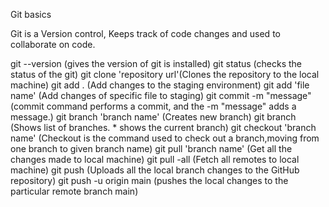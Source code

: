 Git basics

Git is a Version control, Keeps track of code changes and used to collaborate on code.

git --version (gives the version of git is installed)
git status (checks the status of the git)
git clone 'repository url'(Clones the repository to the local machine)
git add . (Add changes to the staging environment)
git add 'file name' (Add changes of specific file to staging)
git commit -m "message" (commit command performs a commit, and the -m "message" adds a message.)
git branch 'branch name' (Creates new branch)
git branch (Shows list of branches. * shows the current branch)
git checkout 'branch name' (Checkout is the command used to check out a branch,moving from one branch to given branch name)
git pull 'branch name' (Get all the changes made to local machine)
git pull -all (Fetch all remotes to local machine)
git push (Uploads all the local branch changes to the GitHub repository)
git push -u origin main (pushes the local changes to the particular remote branch main)
